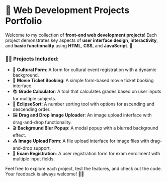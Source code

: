 # 🚀 **Web Development Projects Portfolio**

Welcome to my collection of **front-end web development projects**! Each project demonstrates key aspects of **user interface design**, **interactivity**, and **basic functionality** using **HTML**, **CSS**, and **JavaScript**. 🌟

### 🧑‍💻 **Projects Included:**

- 🎨 **Cultural Form**: A form for cultural event registration with a dynamic background.  
- 🍿 **Movie Ticket Booking**: A simple form-based movie ticket booking interface.  
- 📚 **Grade Calculator**: A tool that calculates grades based on user inputs for multiple subjects.  
- 🔢 **EclipseSort**: A number sorting tool with options for ascending and descending order.  
- 🖼️ **Drag and Drop Image Uploader**: An image upload interface with drag-and-drop functionality.  
- 🎬 **Background Blur Popup**: A modal popup with a blurred background effect.  
- 📤 **Image Upload Form**: A file upload interface for image files with drag-and-drop support.  
- 📝 **Exam Registration**: A user registration form for exam enrollment with multiple input fields.  

Feel free to explore each project, test the features, and check out the code. Your feedback is always welcome! 💬💡

